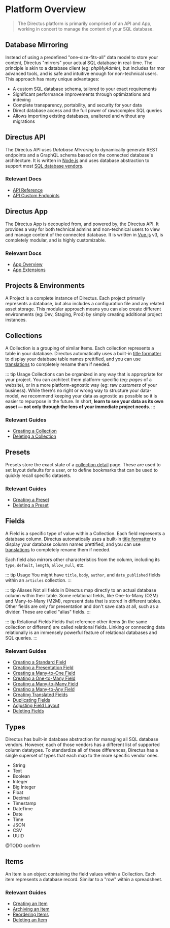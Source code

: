 # Platform Overview

> The Directus platform is primarily comprised of an API and App, working in concert to manage the content of your SQL database.

## Database Mirroring

Instead of using a predefined "one-size-fits-all" data model to store your content, Directus "mirrors" your actual SQL database in real-time. The principle is akin to a database client (eg: _phpMyAdmin_), but includes far mor advanced tools, and is safe and intuitive enough for non-technical users. This approach has many unique advantages:

-   A custom SQL database schema, tailored to your exact requirements
-   Significant performance improvements through optimizations and indexing
-   Complete transparency, portability, and security for your data
-   Direct database access and the full power of raw/complex SQL queries
-   Allows importing existing databases, unaltered and without any migrations

## Directus API

The Directus API uses _Database Mirroring_ to dynamically generate REST endpoints and a GraphQL schema based on the connected database's architecture. It is written in [Node.js](https://nodejs.org) and uses database abstraction to support most [SQL database vendors](/guides/installation#databases).

### Relevant Docs

-   [API Reference](/reference/api/introduction)
-   [API Custom Endpoints](/concepts/api-extensions)

## Directus App

The Directus App is decoupled from, and powered by, the Directus API. It provides a way for both technical admins and non-technical users to view and manage content of the connected database. It is written in [Vue.js](https://vuejs.org) v3, is completely modular, and is highly customizable.

### Relevant Docs

-   [App Overview](/concepts/app-overview)
-   [App Extensions](/concepts/app-extensions)

## Projects & Environments

A Project is a complete instance of Directus. Each project primarily represents a database, but also includes a configuration file and any related asset storage. This modular approach means you can also create different environments (eg: Dev, Staging, Prod) by simply creating additional project instances.

<!-- ::: tip Migrating Environments
Directus includes [Export](#), [Import](#), [Backup](#), and [Restore](#) features to assist with custom migration workflows between environments. You can also roll your own process by copying the database and assets between environments, either manually or via an automated script.

@TODO Reference Schema Revisions
::: -->

## Collections

A Collection is a grouping of similar Items. Each collection represents a table in your database. Directus automatically uses a built-in [title formatter](/concepts/app-extensions) to display your database table names prettified, and you can use [translations](/concepts/data-model) to completely rename them if needed.

::: tip Usage
Collections can be organized in any way that is appropriate for your project. You can architect them platform-specific (eg: _pages_ of a website), or in a more platform-agnostic way (eg: raw _customers_ of your business). While there's no right or wrong way to structure your data-model, we recommend keeping your data as agnostic as possible so it is easier to repurpose in the future. In short, **learn to see your data as its own asset — not only through the lens of your immediate project needs**.
:::

### Relevant Guides

-   [Creating a Collection](/guides/collections#creating-a-collection)
-   [Deleting a Collection](/guides/collections#deleting-a-collection)

## Presets

Presets store the exact state of a [collection detail](/concepts/app-overview) page. These are used to set layout defaults for a user, or to define bookmarks that can be used to quickly recall specific datasets.

### Relevant Guides

-   [Creating a Preset](/guides/presets#creating-a-preset)
-   [Deleting a Preset](/guides/presets#deleting-a-preset)

## Fields

A Field is a specific type of value within a Collection. Each field represents a database column. Directus automatically uses a built-in [title formatter](/concepts/app-extensions#title-formatter) to display your database column names prettified, and you can use [translations](/guides/fields) to completely rename them if needed.

Each field also mirrors other characteristics from the column, including its `type`, `default`, `length`, `allow_null`, etc.

::: tip Usage
You might have `title`, `body`, `author`, and `date_published` fields within an `articles` collection.
:::

::: tip Aliases
Not all fields in Directus map directly to an actual database column within their table. Some relational fields, like One-to-Many (O2M) and Many-to-Many (M2M), represent data that is stored in different tables. Other fields are only for presentation and don't save data at all, such as a divider. These are called "alias" fields.
:::

::: tip Relational Fields
Fields that reference other items (in the same collection or different) are called relational fields. Linking or connecting data relationally is an immensely powerful feature of relational databases and SQL queries.
:::

### Relevant Guides

-   [Creating a Standard Field](/guides/field-types/standard-field)
-   [Creating a Presentation Field](/guides/field-types/presentation-field)
-   [Creating a Many-to-One Field](/guides/field-types/many-to-one-field)
-   [Creating a One-to-Many Field](/guides/field-types/one-to-many-field)
-   [Creating a Many-to-Many Field](/guides/field-types/many-to-many-field)
-   [Creating a Many-to-Any Field](/guides/field-types/many-to-any-field)
-   [Creating Translated Fields](/guides/field-types/translated-fields)
-   [Duplicating Fields](/guides/fields#duplicating-a-field)
-   [Adjusting Field Layout](/guides/fields#adjusting-field-layout)
-   [Deleting Fields](/guides/fields#deleting-a-field)

## Types

Directus has built-in database abstraction for managing all SQL database vendors. However, each of those vendors has a different list of supported column datatypes. To standardize all of these differences, Directus has a single superset of types that each map to the more specific vendor ones.

-   String
-   Text
-   Boolean
-   Integer
-   Big Integer
-   Float
-   Decimal
-   Timestamp
-   DateTime
-   Date
-   Time
-   JSON
-   CSV
-   UUID

@TODO confirm

## Items

An Item is an object containing the field values within a Collection. Each item represents a database record. Similar to a "row" within a spreadsheet.

### Relevant Guides

-   [Creating an Item](/guides/items#creating-an-item)
-   [Archiving an Item](/guides/items#archiving-an-item)
-   [Reordering Items](/guides/items#reordering-items)
-   [Deleting an Item](/guides/items#deleting-an-item)
